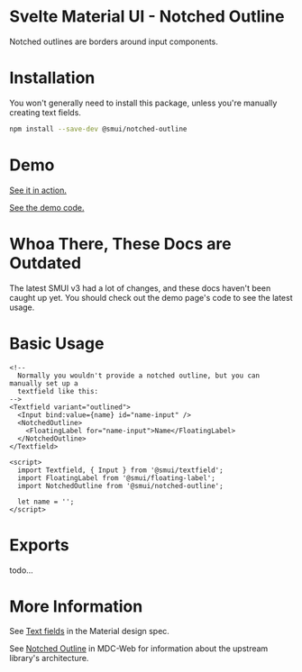 # Svelte Material UI - Notched Outline

Notched outlines are borders around input components.

# Installation

You won't generally need to install this package, unless you're manually creating text fields.

```sh
npm install --save-dev @smui/notched-outline
```

# Demo

[See it in action.](https://sveltematerialui.com/demo/textfield)

[See the demo code.](/site/src/routes/demo/textfield/)

# Whoa There, These Docs are Outdated

The latest SMUI v3 had a lot of changes, and these docs haven't been caught up yet. You should check out the demo page's code to see the latest usage.

# Basic Usage

```svelte
<!--
  Normally you wouldn't provide a notched outline, but you can manually set up a
  textfield like this:
-->
<Textfield variant="outlined">
  <Input bind:value={name} id="name-input" />
  <NotchedOutline>
    <FloatingLabel for="name-input">Name</FloatingLabel>
  </NotchedOutline>
</Textfield>

<script>
  import Textfield, { Input } from '@smui/textfield';
  import FloatingLabel from '@smui/floating-label';
  import NotchedOutline from '@smui/notched-outline';

  let name = '';
</script>
```

# Exports

todo...

# More Information

See [Text fields](https://material.io/components/text-fields) in the Material design spec.

See [Notched Outline](https://github.com/material-components/material-components-web/tree/v10.0.0/packages/mdc-notched-outline) in MDC-Web for information about the upstream library's architecture.
